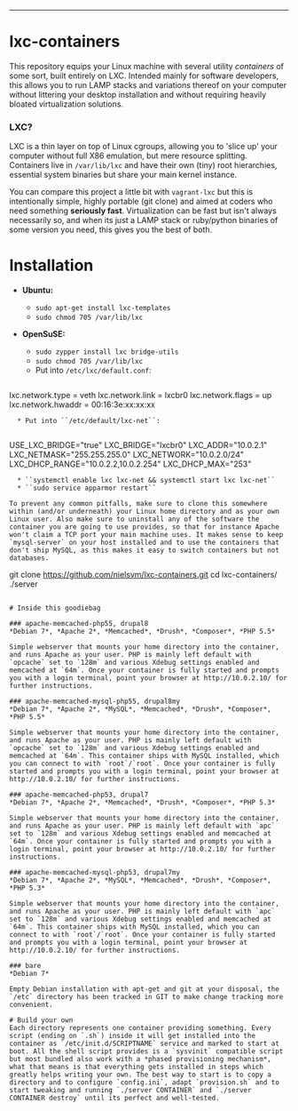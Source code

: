 ---
# lxc-containers
This repository equips your Linux machine with several utility *containers* of some sort, built entirely on LXC. Intended mainly for software developers, this allows you to run LAMP stacks and variations thereof on your computer without littering your desktop installation and without requiring heavily bloated virtualization solutions.

### LXC?
LXC is a thin layer on top of Linux cgroups, allowing you to 'slice up' your computer without full X86 emulation, but mere resource splitting. Containers live in `/var/lib/lxc` and have their own (tiny) root hierarchies, essential system binaries but share your main kernel instance.

You can compare this project a little bit with `vagrant-lxc` but this is intentionally simple, highly portable (git clone) and aimed at coders who need something **seriously fast**. Virtualization can be fast but isn't always necessarily so, and when its just a LAMP stack or ruby/python binaries of some version you need, this gives you the best of both.

# Installation
* **Ubuntu:**
  * ``sudo apt-get install lxc-templates``
  * ``sudo chmod 705 /var/lib/lxc``
* **OpenSuSE:**
  * ``sudo zypper install lxc bridge-utils``
  * ``sudo chmod 705 /var/lib/lxc``
  * Put into ``/etc/lxc/default.conf``:
  
  ```
lxc.network.type = veth
lxc.network.link = lxcbr0
lxc.network.flags = up
lxc.network.hwaddr = 00:16:3e:xx:xx:xx
```
  * Put into ``/etc/default/lxc-net``:
  
  ```
USE_LXC_BRIDGE="true"
LXC_BRIDGE="lxcbr0"
LXC_ADDR="10.0.2.1"
LXC_NETMASK="255.255.255.0"
LXC_NETWORK="10.0.2.0/24"
LXC_DHCP_RANGE="10.0.2.2,10.0.2.254"
LXC_DHCP_MAX="253"
```
  * ``systemctl enable lxc lxc-net && systemctl start lxc lxc-net``
  * ``sudo service apparmor restart``

To prevent any common pitfalls, make sure to clone this somewhere within (and/or underneath) your Linux home directory and as your own Linux user. Also make sure to uninstall any of the software the container you are going to use provides, so that for instance Apache won't claim a TCP port your main machine uses. It makes sense to keep `mysql-server` on your host installed and to use the containers that don't ship MySQL, as this makes it easy to switch containers but not databases.

```
git clone https://github.com/nielsvm/lxc-containers.git
cd lxc-containers/
./server <CONTAINERNAME>
```

# Inside this goodiebag

### apache-memcached-php55, drupal8
*Debian 7*, *Apache 2*, *Memcached*, *Drush*, *Composer*, *PHP 5.5*

Simple webserver that mounts your home directory into the container, and runs Apache as your user. PHP is mainly left default with `opcache` set to `128m` and various Xdebug settings enabled and memcached at `64m`. Once your container is fully started and prompts you with a login terminal, point your browser at http://10.0.2.10/ for further instructions.

### apache-memcached-mysql-php55, drupal8my
*Debian 7*, *Apache 2*, *MySQL*, *Memcached*, *Drush*, *Composer*, *PHP 5.5*

Simple webserver that mounts your home directory into the container, and runs Apache as your user. PHP is mainly left default with `opcache` set to `128m` and various Xdebug settings enabled and memcached at `64m`. This container ships with MySQL installed, which you can connect to with `root`/`root`. Once your container is fully started and prompts you with a login terminal, point your browser at http://10.0.2.10/ for further instructions.

### apache-memcached-php53, drupal7
*Debian 7*, *Apache 2*, *Memcached*, *Drush*, *Composer*, *PHP 5.3*

Simple webserver that mounts your home directory into the container, and runs Apache as your user. PHP is mainly left default with `apc` set to `128m` and various Xdebug settings enabled and memcached at `64m`. Once your container is fully started and prompts you with a login terminal, point your browser at http://10.0.2.10/ for further instructions.

### apache-memcached-mysql-php53, drupal7my
*Debian 7*, *Apache 2*, *MySQL*, *Memcached*, *Drush*, *Composer*, *PHP 5.3*

Simple webserver that mounts your home directory into the container, and runs Apache as your user. PHP is mainly left default with `apc` set to `128m` and various Xdebug settings enabled and memcached at `64m`. This container ships with MySQL installed, which you can connect to with `root`/`root`. Once your container is fully started and prompts you with a login terminal, point your browser at http://10.0.2.10/ for further instructions.

### bare
*Debian 7*

Empty Debian installation with apt-get and git at your disposal, the `/etc` directory has been tracked in GIT to make change tracking more convenient.

# Build your own
Each directory represents one container providing something. Every script (ending on `.sh`) inside it will get installed into the container as `/etc/init.d/SCRIPTNAME` service and marked to start at boot. All the shell script provides is a `sysvinit` compatible script but most bundled also work with a *phased provisioning mechanism*, what that means is that everything gets installed in steps which greatly helps writing your own. The best way to start is to copy a directory and to configure `config.ini`, adapt `provision.sh` and to start tweaking and running `./server CONTAINER` and `./server CONTAINER destroy` until its perfect and well-tested.
